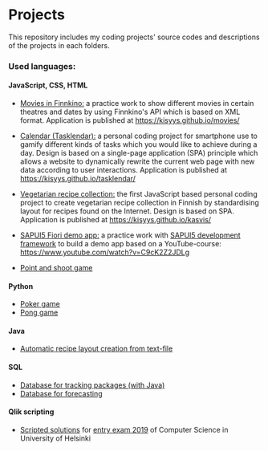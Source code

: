 # Projects
This repository includes my coding projects' source codes and descriptions of the projects in each folders.

### Used languages:

#### JavaScript, CSS, HTML
- [Movies in Finnkino:](https://github.com/kisyys/projects/tree/main/movies%20in%20finnkino) a practice work to show different movies in certain theatres and dates by using Finnkino's API which is based on XML format. Application is published at https://kisyys.github.io/movies/

- [Calendar (Tasklendar):](https://github.com/kisyys/projects/tree/main/tasklendar/) a personal coding project for smartphone use to gamify different kinds of tasks which you would like to achieve during a day. Design is based on a single-page application (SPA) principle which allows a website to dynamically rewrite the current web page with new data according to user interactions. Application is published at https://kisyys.github.io/tasklendar/

- [Vegetarian recipe collection:](https://github.com/kisyys/projects/tree/main/vegetarian%20recipe%20collection) the first JavaScript based personal coding project to create vegetarian recipe collection in Finnish by standardising layout for recipes found on the Internet. Design is based on SPA. Application is published at https://kisyys.github.io/kasvis/

- [SAPUI5 Fiori demo app:](https://github.com/kisyys/projects/tree/main/SAPUI5%20Fiori) a practice work with [SAPUI5 development framework](https://sapui5.hana.ondemand.com/#/topic/3da5f4be63264db99f2e5b04c5e853db.html) to build a demo app based on a YouTube-course: https://www.youtube.com/watch?v=C9cK2Z2JDLg

- [Point and shoot game](https://github.com/kisyys/projects/tree/main/point%20and%20shoot%20game)

#### Python
- [Poker game](https://github.com/kisyys/projects/tree/main/poker/)
- [Pong game](https://github.com/kisyys/projects/tree/main/pong/)

#### Java
- [Automatic recipe layout creation from text-file](https://github.com/kisyys/projects/tree/main/recipe%20creator/)


#### SQL
- [Database for tracking packages (with Java)](https://github.com/kisyys/projects/tree/main/database%20for%20tracking%20packages/)
- [Database for forecasting](https://github.com/kisyys/projects/tree/main/database%20for%20forecasting/)


#### Qlik scripting
- [Scripted solutions](https://github.com/kisyys/projects/tree/main/qlik%20scripts/) for [entry exam 2019](https://ohjelmointi-20.mooc.fi/349765f0e0cfb8f3b5de75b297119a63/2019.pdf) of Computer Science in University of Helsinki


